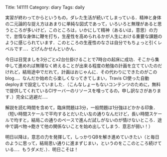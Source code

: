 Title: 141111
Category: diary
Tags: daily

実習が終わってからというもの，ダレた生活が続いてしまっている．精神と身体の二元論的な捉え方はあまりに単純な図式であって，いろいろと無理があると思うところが多いけど，このところは，いかにして精神（あるいは，意思）の力で，怠惰な身体に鞭を打ち，生産性を高められるかが人生における重要な課題のように感じられています．このところの生産性のなさは自分でもちょっと引くレベルです…．どげんかせんといかん．

今日は目覚ましを3分ごとx2台仕掛けることで7時台の起床に成功．そこから集中して進めれば無理なく終えることが出来る程度の勉強の計画を立てていたのだけれど，結局途中でだれて，計画はおじゃんに．その代わりにできたのがこのblog…．なんだか始めたら楽しくなってきてしまい，Travis CI使った自動deployまで設定していました．（こんなしょーもないコンテンツのために，無料で提供してくれているCIサーバーのリソースを喰ってるの，申し訳なさがあります．）完全に逃避だ…．

解説を読む時間を含めて，臨床問題は3分，一般問題は1分強ほどかかる印象．（短い時間スケールで平均するとだいたい左の通りなんだけど，長い時間スケールで均すと，結局この通りのペースで進んだ試しがないのが情けないところ．途中で調べ物→飽きて他の関係ないことを始め出してしまう．意志が弱い！）

明日以降は，意志の力を発揮して，しっかりQBを解き進めていきたい（と毎日のように思って，結局思い通りに進まずじまい，というのをここのところ続けている…．もうダメだ．）．明日こそは！
